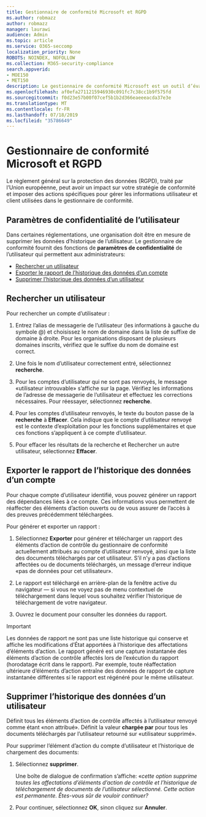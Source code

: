 ```yaml
---
title: Gestionnaire de conformité Microsoft et RGPD
ms.author: robmazz
author: robmazz
manager: laurawi
audience: Admin
ms.topic: article
ms.service: O365-seccomp
localization_priority: None
ROBOTS: NOINDEX, NOFOLLOW
ms.collection: M365-security-compliance
search.appverid:
- MOE150
- MET150
description: Le gestionnaire de conformité Microsoft est un outil d’évaluation des risques gratuit basé sur un flux de travail dans le portail d’approbation de service Microsoft. Le gestionnaire de conformité vous permet de suivre, d’affecter et de vérifier les activités de conformité réglementaire liées aux services Cloud de Microsoft.
ms.openlocfilehash: af0efa2711215946930c091fc7c38cc1b9f575fd
ms.sourcegitcommit: f0d23e57b00f07cef5b1b2d366eaeeeacda37e3e
ms.translationtype: MT
ms.contentlocale: fr-FR
ms.lasthandoff: 07/18/2019
ms.locfileid: "35786649"
---
```

# <a name="microsoft-compliance-manager-and-the-gdpr"></a>Gestionnaire de conformité Microsoft et RGPD

Le règlement général sur la protection des données (RGPD), traité par l’Union européenne, peut avoir un impact sur votre stratégie de conformité et imposer des actions spécifiques pour gérer les informations utilisateur et client utilisées dans le gestionnaire de conformité.

## <a name="user-privacy-settings"></a>Paramètres de confidentialité de l’utilisateur

Dans certaines réglementations, une organisation doit être en mesure de supprimer les données d’historique de l’utilisateur. Le gestionnaire de conformité fournit des fonctions de **paramètres de confidentialité** de l’utilisateur qui permettent aux administrateurs:
  
- [Rechercher un utilisateur](#search-for-a-user)
- [Exporter le rapport de l’historique des données d’un compte](#export-a-report-of-account-data-history)
- [Supprimer l’historique des données d’un utilisateur](#delete-user-data-history)
  
## <a name="search-for-a-user"></a>Rechercher un utilisateur

Pour rechercher un compte d’utilisateur :
  
1. Entrez l’alias de messagerie de l’utilisateur (les informations à gauche du symbole @) et choisissez le nom de domaine dans la liste de suffixe de domaine à droite. Pour les organisations disposant de plusieurs domaines inscrits, vérifiez que le suffixe du nom de domaine est correct.

2. Une fois le nom d’utilisateur correctement entré, sélectionnez **recherche**.

3. Pour les comptes d’utilisateur qui ne sont pas renvoyés, le message «utilisateur introuvable» s’affiche sur la page. Vérifiez les informations de l’adresse de messagerie de l’utilisateur et effectuez les corrections nécessaires. Pour réessayer, sélectionnez **recherche**.

4. Pour les comptes d’utilisateur renvoyés, le texte du bouton passe de la **recherche** à **Effacer**. Cela indique que le compte d’utilisateur renvoyé est le contexte d’exploitation pour les fonctions supplémentaires et que ces fonctions s’appliquent à ce compte d’utilisateur.

5. Pour effacer les résultats de la recherche et Rechercher un autre utilisateur, sélectionnez **Effacer**.

## <a name="export-a-report-of-account-data-history"></a>Exporter le rapport de l’historique des données d’un compte

Pour chaque compte d’utilisateur identifié, vous pouvez générer un rapport des dépendances liées à ce compte. Ces informations vous permettent de réaffecter des éléments d’action ouverts ou de vous assurer de l’accès à des preuves précédemment téléchargées.
  
 Pour générer et exporter un rapport :
  
1. Sélectionnez **Exporter** pour générer et télécharger un rapport des éléments d’action de contrôle du gestionnaire de conformité actuellement attribués au compte d’utilisateur renvoyé, ainsi que la liste des documents téléchargés par cet utilisateur. S’il n’y a pas d’actions affectées ou de documents téléchargés, un message d’erreur indique «pas de données pour cet utilisateur».

2. Le rapport est téléchargé en arrière-plan de la fenêtre active du navigateur — si vous ne voyez pas de menu contextuel de téléchargement dans lequel vous souhaitez vérifier l’historique de téléchargement de votre navigateur.

3. Ouvrez le document pour consulter les données du rapport.

> [!IMPORTANT]
> Les données de rapport ne sont pas une liste historique qui conserve et affiche les modifications d’État apportées à l’historique des affectations d’éléments d’action. Le rapport généré est une capture instantanée des éléments d’action de contrôle affectés lors de l’exécution du rapport (horodatage écrit dans le rapport). Par exemple, toute réaffectation ultérieure d’éléments d’action entraîne des données de rapport de capture instantanée différentes si le rapport est régénéré pour le même utilisateur.
  
## <a name="delete-user-data-history"></a>Supprimer l’historique des données d’un utilisateur

Définit tous les éléments d’action de contrôle affectés à l’utilisateur renvoyé comme étant «non attribué». Définit la valeur **chargée par** pour tous les documents téléchargés par l’utilisateur retourné sur «utilisateur supprimé».
  
Pour supprimer l’élément d’action du compte d’utilisateur et l’historique de chargement des documents:
  
1. Sélectionnez **supprimer**.

    Une boîte de dialogue de confirmation s’affiche: «*cette option supprime toutes les affectations d’éléments d’action de contrôle et l’historique de téléchargement de documents de l’utilisateur sélectionné. Cette action est permanente. Êtes-vous sûr de vouloir continuer?*

2. Pour continuer, sélectionnez **OK**, sinon cliquez sur **Annuler**.
